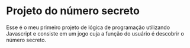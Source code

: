 # Projeto do número secreto

Esse é o meu primeiro projeto de lógica de programação utilizando Javascript e consiste em um jogo cuja a função do usuário é descobrir o número secreto.
